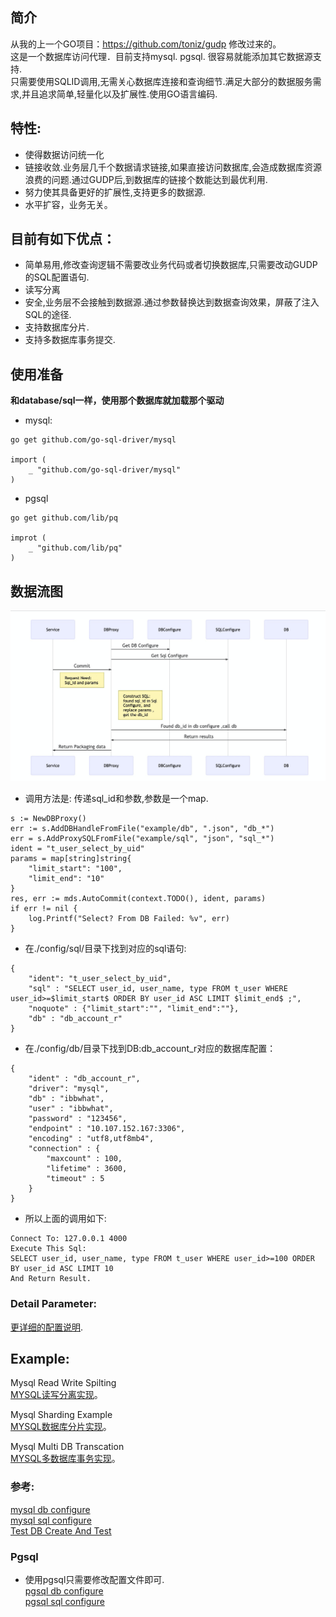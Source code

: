 ## 简介
从我的上一个GO项目：https://github.com/toniz/gudp 修改过来的。  
这是一个数据库访问代理．目前支持mysql. pgsql. 很容易就能添加其它数据源支持.  
只需要使用SQLID调用,无需关心数据库连接和查询细节.满足大部分的数据服务需求,并且追求简单,轻量化以及扩展性.使用GO语言编码.  

## 特性:
* 使得数据访问统一化
* 链接收敛.业务层几千个数据请求链接,如果直接访问数据库,会造成数据库资源浪费的问题.通过GUDP后,到数据库的链接个数能达到最优利用.
* 努力使其具备更好的扩展性,支持更多的数据源.
* 水平扩容，业务无关。

## 目前有如下优点：
* 简单易用,修改查询逻辑不需要改业务代码或者切换数据库,只需要改动GUDP的SQL配置语句.
* 读写分离
* 安全,业务层不会接触到数据源.通过参数替换达到数据查询效果，屏蔽了注入SQL的途径.
* 支持数据库分片.  
* 支持多数据库事务提交.  

## 使用准备
**和database/sql一样，使用那个数据库就加载那个驱动**   
* mysql:
```
go get github.com/go-sql-driver/mysql

import (
    _ "github.com/go-sql-driver/mysql"
)
```
   
* pgsql
```
go get github.com/lib/pq

improt (
    _ "github.com/lib/pq"
)
```

## 数据流图
![测试](../doc/uml/uml.png)

* 调用方法是: 传递sql_id和参数,参数是一个map.  
```
s := NewDBProxy()
err := s.AddDBHandleFromFile("example/db", ".json", "db_*")
err = s.AddProxySQLFromFile("example/sql", "json", "sql_*")
ident = "t_user_select_by_uid"
params = map[string]string{
    "limit_start": "100",
    "limit_end": "10"
}
res, err := mds.AutoCommit(context.TODO(), ident, params)
if err != nil {
    log.Printf("Select? From DB Failed: %v", err)
}
```

* 在./config/sql/目录下找到对应的sql语句:   
```
{
    "ident": "t_user_select_by_uid",
    "sql" : "SELECT user_id, user_name, type FROM t_user WHERE user_id>=$limit_start$ ORDER BY user_id ASC LIMIT $limit_end$ ;",
    "noquote" : {"limit_start":"", "limit_end":""},
    "db" : "db_account_r"
}
```  

* 在./config/db/目录下找到DB:db_account_r对应的数据库配置：  
```
{
    "ident" : "db_account_r",
    "driver": "mysql",
    "db" : "ibbwhat",
    "user" : "ibbwhat",
    "password" : "123456",
    "endpoint" : "10.107.152.167:3306",
    "encoding" : "utf8,utf8mb4",
    "connection" : {
        "maxcount" : 100,
        "lifetime" : 3600,
        "timeout" : 5
    }
}
```

* 所以上面的调用如下:   
```
Connect To: 127.0.0.1 4000 
Execute This Sql:
SELECT user_id, user_name, type FROM t_user WHERE user_id>=100 ORDER BY user_id ASC LIMIT 10 
And Return Result.
```

### Detail Parameter:  
[更详细的配置说明](../doc/dbproxy_parameter.md).  

## Example:
Mysql Read Write Spilting  
[MYSQL读写分离实现](../doc/dbproxy_read_write_split.md)。 

Mysql Sharding Example  
[MYSQL数据库分片实现](../doc/dbproxy_sharding.md)。 

Mysql Multi DB Transcation  
[MYSQL多数据库事务实现](../doc/dbproxy_multi_db_transaction.md)。 


### 参考:  
[mysql db configure](example/db)  
[mysql sql configure](example/sql)   
[Test DB Create And Test](dbproxy_test.go)    


### Pgsql
* 使用pgsql只需要修改配置文件即可.   
[pgsql db configure](example/db/pg_account.json)    
[pgsql sql configure](example/sql/pgsql_account.json)   


